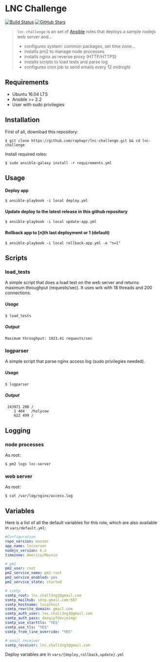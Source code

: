 # LNC Challenge

[![Build Status](https://api.travis-ci.org/raphapr/lnc-challenge.svg)](https://travis-ci.org/raphapr/ansible-pm2)
[![GitHub Stars](https://img.shields.io/github/stars/raphapr/ansible-pm2.svg)](https://github.com/raphapr/ansible-pm2)

> `lnc-challenge` is an set of [Ansible](http://www.ansible.com) roles that deploys a sample nodejs web server and...
>
> * configures system: common packages, set time zone...
> * installs pm2 to manage node processes
> * installs nginx as reverse proxy (HTTP/HTTPS)
> * installs scripts to load tests and parse log
> * configures cron job to send emails every 12 midnight

## Requirements

* Ubuntu 16.04 LTS
* Ansible >= 2.2
* User with sudo privilegies

## Installation

First of all, download this repository:

```shell
$ git clone https://github.com/raphapr/lnc-challenge.git && cd lnc-challenge
```

Install required roles:

```shell
$ sudo ansible-galaxy install -r requirements.yml
```

## Usage

#### Deploy app

```shell
$ ansible-playbook -i local deploy.yml
```

#### Update deploy to the latest release in this github repository

```shell
$ ansible-playbook -i local update-app.yml
```

#### Rollback app to [n]th last deployment or 1 (default)

```shell
$ ansible-playbook -i local rollback-app.yml -e "n=1"
```

## Scripts

### load_tests

A simple script that does a load test on the web server and returns maximum throughput (requests/sec). It uses wrk with 18 threads and 200 connections.

##### Usage

```shell
$ load_tests
```

##### Output

```shell
Maximum throughput: 1923.41 requests/sec
```

### logparser

A simple script that parse nginx access log (sudo privilegies needed).

##### Usage

```shell
$ logparser
```

##### Output

```shell
 243971 200 /
    1 404   /holycow
    622 499 /
```

## Logging

### node processes

As root:

```shell
$ pm2 logs lnc-server
```

### web server

As root:

```shell
$ cat /var/log/nginx/access.log
```

## Variables

Here is a list of all the default variables for this role, which are also available in `vars/default.yml`:

```yaml
#Configuration
repo_version: master
app_name: lncserver
nodejs_version: 6.x
timezone: America/Maceio

# pm2
pm2_user: root
pm2_service_name: pm2-root
pm2_service_enabled: yes
pm2_service_state: started

# ssmtp
ssmtp_root: lnc.chall3ng3@gmail.com
ssmtp_mailhub: smtp.gmail.com:587
ssmtp_hostname: localhost
ssmtp_rewrite_domain: gmail.com
ssmtp_auth_user: lnc.chall3ng3@gmail.com
ssmtp_auth_pass: dexqiyfdavjeimgc
ssmtp_use_starttls: "YES"
ssmtp_use_tls: "YES"
ssmtp_from_line_override: "YES"

# email receiver
ssmtp_receiver: lnc.chall3ng3@gmail.com
```

Deploy variables are in `vars/{deploy,rollback,update}.yml`
